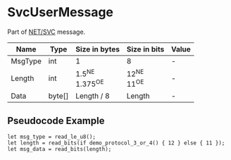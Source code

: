 # SvcUserMessage

Part of [NET/SVC](../netsvc.md) message.

| Name | Type | Size in bytes | Size in bits | Value |
| --- | --- | --- | --- | --- |
| MsgType | int | 1 | 8 | - |
| Length | int | 1.5<sup title="New Engine">NE</sup><br>1.375<sup title="Old Engine">OE</sup> | 12<sup title="New Engine">NE</sup><br>11<sup title="Old Engine">OE</sup> | - |
| Data | byte[] | Length / 8 | Length | - |

## Pseudocode Example

```rust,noplaypen,ignore
let msg_type = read_le_u8();
let length = read_bits(if demo_protocol_3_or_4() { 12 } else { 11 });
let msg_data = read_bits(length);
```
